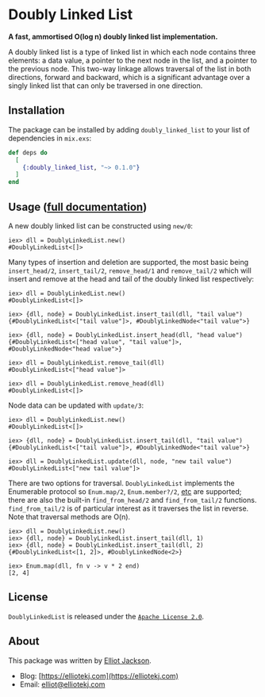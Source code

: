 # Doubly Linked List

**A fast, ammortised O(log n) doubly linked list implementation.**

A doubly linked list is a type of linked list in which each node contains three
elements: a data value, a pointer to the next node in the list, and a pointer to
the previous node. This two-way linkage allows traversal of the list in both
directions, forward and backward, which is a significant advantage over a singly
linked list that can only be traversed in one direction.

## Installation

The package can be installed by adding `doubly_linked_list` to your list of
dependencies in `mix.exs`:

```elixir
def deps do
  [
    {:doubly_linked_list, "~> 0.1.0"}
  ]
end
```

## Usage ([full documentation](https://hexdocs.pm/doubly_linked_list))

A new doubly linked list can be constructed using `new/0`:

```
iex> dll = DoublyLinkedList.new()
#DoublyLinkedList<[]>
```

Many types of insertion and deletion are supported, the most basic being
`insert_head/2`, `insert_tail/2`, `remove_head/1` and `remove_tail/2` which will
insert and remove at the head and tail of the doubly linked list respectively:

```
iex> dll = DoublyLinkedList.new()
#DoublyLinkedList<[]>

iex> {dll, node} = DoublyLinkedList.insert_tail(dll, "tail value")
{#DoublyLinkedList<["tail value"]>, #DoublyLinkedNode<"tail value">}

iex> {dll, node} = DoublyLinkedList.insert_head(dll, "head value")
{#DoublyLinkedList<["head value", "tail value"]>, #DoublyLinkedNode<"head value">}

iex> dll = DoublyLinkedList.remove_tail(dll)
#DoublyLinkedList<["head value"]>

iex> dll = DoublyLinkedList.remove_head(dll)
#DoublyLinkedList<[]>
```

Node data can be updated with `update/3`:

```
iex> dll = DoublyLinkedList.new()
#DoublyLinkedList<[]>

iex> {dll, node} = DoublyLinkedList.insert_tail(dll, "tail value")
{#DoublyLinkedList<["tail value"]>, #DoublyLinkedNode<"tail value">}

iex> dll = DoublyLinkedList.update(dll, node, "new tail value")
#DoublyLinkedList<["new tail value"]>
```

There are two options for traversal. `DoublyLinkedList` implements the
Enumerable protocol so `Enum.map/2`, `Enum.member?/2`,
[etc](https://hexdocs.pm/elixir/1.12/Enum.html#functions) are supported; there
are also the built-in `find_from_head/2` and `find_from_tail/2` functions.
`find_from_tail/2` is of particular interest as it traverses the list in
reverse. Note that traversal methods are O(n).

```
iex> dll = DoublyLinkedList.new()
iex> {dll, node} = DoublyLinkedList.insert_tail(dll, 1)
iex> {dll, node} = DoublyLinkedList.insert_tail(dll, 2)
{#DoublyLinkedList<[1, 2]>, #DoublyLinkedNode<2>}

iex> Enum.map(dll, fn v -> v * 2 end)
[2, 4]
```

## License

`DoublyLinkedList` is released under the [`Apache License
2.0`](https://github.com/elliotekj/doubly_linked_list/blob/main/LICENSE).

## About

This package was written by [Elliot Jackson](https://elliotekj.com).

- Blog: [https://elliotekj.com](https://elliotekj.com)
- Email: elliot@elliotekj.com

